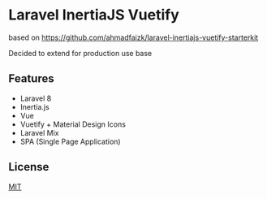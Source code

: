 # Laravel InertiaJS Vuetify

based on https://github.com/ahmadfaizk/laravel-inertiajs-vuetify-starterkit

Decided to extend for production use base


## Features

- Laravel 8
- Inertia.js
- Vue
- Vuetify + Material Design Icons
- Laravel Mix
- SPA (Single Page Application)

## License

[MIT](https://choosealicense.com/licenses/mit/)
